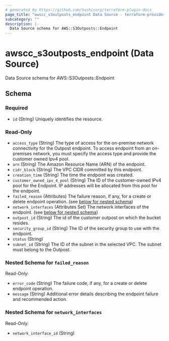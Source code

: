 ```yaml
---
# generated by https://github.com/hashicorp/terraform-plugin-docs
page_title: "awscc_s3outposts_endpoint Data Source - terraform-provider-awscc"
subcategory: ""
description: |-
  Data Source schema for AWS::S3Outposts::Endpoint
---
```


# awscc_s3outposts_endpoint (Data Source)

Data Source schema for AWS::S3Outposts::Endpoint



<!-- schema generated by tfplugindocs -->
## Schema

### Required

- `id` (String) Uniquely identifies the resource.

### Read-Only

- `access_type` (String) The type of access for the on-premise network connectivity for the Outpost endpoint. To access endpoint from an on-premises network, you must specify the access type and provide the customer owned Ipv4 pool.
- `arn` (String) The Amazon Resource Name (ARN) of the endpoint.
- `cidr_block` (String) The VPC CIDR committed by this endpoint.
- `creation_time` (String) The time the endpoint was created.
- `customer_owned_ipv_4_pool` (String) The ID of the customer-owned IPv4 pool for the Endpoint. IP addresses will be allocated from this pool for the endpoint.
- `failed_reason` (Attributes) The failure reason, if any, for a create or delete endpoint operation. (see [below for nested schema](#nestedatt--failed_reason))
- `network_interfaces` (Attributes Set) The network interfaces of the endpoint. (see [below for nested schema](#nestedatt--network_interfaces))
- `outpost_id` (String) The id of the customer outpost on which the bucket resides.
- `security_group_id` (String) The ID of the security group to use with the endpoint.
- `status` (String)
- `subnet_id` (String) The ID of the subnet in the selected VPC. The subnet must belong to the Outpost.

<a id="nestedatt--failed_reason"></a>
### Nested Schema for `failed_reason`

Read-Only:

- `error_code` (String) The failure code, if any, for a create or delete endpoint operation.
- `message` (String) Additional error details describing the endpoint failure and recommended action.


<a id="nestedatt--network_interfaces"></a>
### Nested Schema for `network_interfaces`

Read-Only:

- `network_interface_id` (String)
